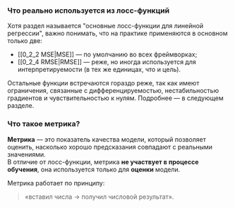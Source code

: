### Что реально используется из лосс-функций

Хотя раздел называется "основные лосс-функции для линейной регрессии", важно понимать, что на практике применяются в основном только две:

- [[0_2_2 MSE|MSE]] — по умолчанию во всех фреймворках;
- [[0_2_4 RMSE|RMSE]] — реже, но иногда используется для интерпретируемости (в тех же единицах, что и цель).

Остальные функции встречаются гораздо реже, так как имеют ограничения, связанные с дифференцируемостью, нестабильностью градиентов и чувствительностью к нулям. Подробнее — в следующем разделе.

### Что такое метрика?

**Метрика** — это показатель качества модели, который позволяет оценить, насколько хорошо предсказания совпадают с реальными значениями.  
В отличие от лосс-функции, метрика **не участвует в процессе обучения**, она используется только для **оценки** модели.

Метрика работает по принципу:  
> «вставил числа → получил числовой результат».

